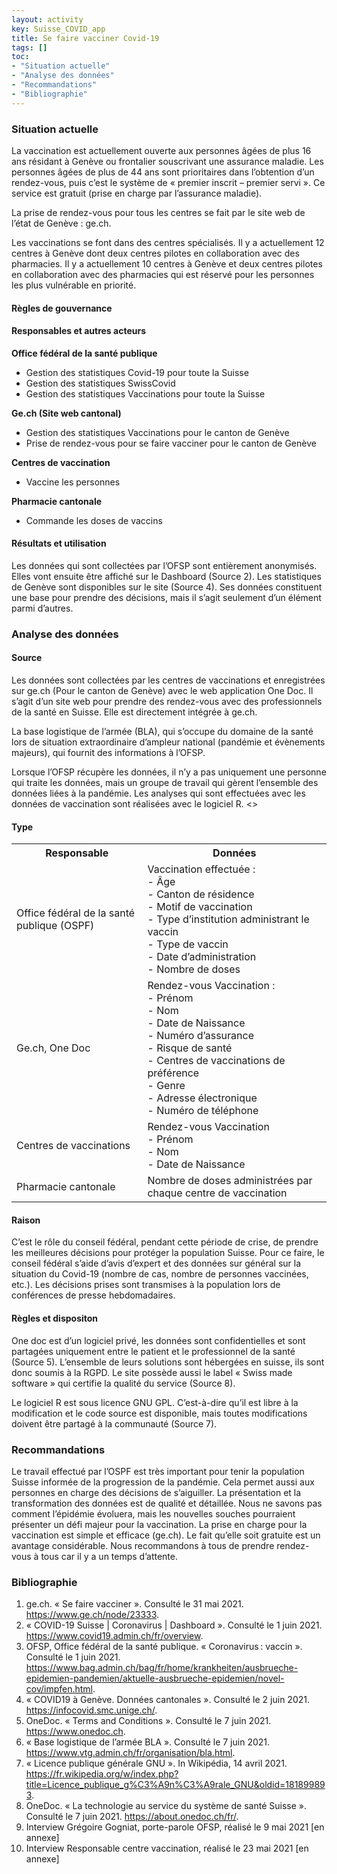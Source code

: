 ```yaml
---
layout: activity
key: Suisse_COVID_app
title: Se faire vacciner Covid-19
tags: []
toc:
- "Situation actuelle"
- "Analyse des données"
- "Recommandations"
- "Bibliographie"
---
```


### Situation actuelle
La vaccination est actuellement ouverte aux personnes âgées de plus 16 ans résidant à Genève ou frontalier souscrivant une assurance maladie. Les personnes âgées de plus de 44 ans sont prioritaires dans l’obtention d’un rendez-vous, puis c’est le système de « premier inscrit – premier servi ». Ce service est gratuit (prise en charge par l’assurance maladie).

La prise de rendez-vous pour tous les centres se fait par le site web de l’état de Genève : ge.ch.
 
Les vaccinations se font dans des centres spécialisés. Il y a actuellement 12 centres à Genève dont deux centres pilotes en collaboration avec des pharmacies. Il y a actuellement 10 centres à Genève et deux centres pilotes en collaboration avec des pharmacies qui est réservé pour les personnes les plus vulnérable en priorité.

#### Règles de gouvernance
#### Responsables et autres acteurs
**Office fédéral de la santé publique**
- Gestion des statistiques Covid-19 pour toute la Suisse
- Gestion des statistiques SwissCovid
- Gestion des statistiques Vaccinations pour toute la Suisse


**Ge.ch (Site web cantonal)**
- Gestion des statistiques Vaccinations pour le canton de Genève
- Prise de rendez-vous pour se faire vacciner pour le canton de Genève

**Centres de vaccination**
- Vaccine les personnes

**Pharmacie cantonale**
- Commande les doses de vaccins

#### Résultats et utilisation
Les données qui sont collectées par l’OFSP sont entièrement anonymisés. Elles vont ensuite être affiché sur le Dashboard (Source 2). Les statistiques de Genève sont disponibles sur le site (Source 4).
Ses données constituent une base pour prendre des décisions, mais il s’agit seulement d’un élément parmi d’autres.

### Analyse des données

#### Source
Les données sont collectées par les centres de vaccinations et enregistrées sur ge.ch (Pour le canton de Genève) avec le web application One Doc. Il s’agit d’un site web pour prendre des rendez-vous avec des professionnels de la santé en Suisse. Elle est directement intégrée à ge.ch. 

La base logistique de l’armée (BLA), qui s’occupe du domaine de la santé lors de situation extraordinaire d’ampleur national (pandémie et évènements majeurs), qui fournit des informations à l’OFSP.

Lorsque l’OFSP récupère les données, il n’y a pas uniquement une personne qui traite les données, mais un groupe de travail qui gèrent l’ensemble des données liées à la pandémie. Les analyses qui sont effectuées avec les données de vaccination sont réalisées avec le logiciel R. 
<>

#### Type
<table>
  <tr>
    <th>Responsable</th>
    <th>Données</th> 
  </tr>
  <tr>
    <td>Office fédéral de la santé publique (OSPF)</td>
    <td>
Vaccination effectuée :
<br />
- Âge 
<br />
- Canton de résidence 
<br />
- Motif de vaccination
<br />
- Type d’institution administrant le vaccin
<br />
- Type de vaccin
<br />
- Date d’administration
<br />
- Nombre de doses
    </td> 
  </tr>
  <tr>
    <td>Ge.ch, One Doc </td>
    <td>
Rendez-vous Vaccination :
<br />
-	Prénom
<br />
-	Nom
<br />
-	Date de Naissance
<br />
-	Numéro d’assurance
<br />
-	Risque de santé
<br />
-	Centres de vaccinations de préférence
<br />
-	Genre
<br />
-	Adresse électronique
<br />
-	Numéro de téléphone
    </td> 
    <tr>
    <td>Centres de vaccinations</td>
    <td>
Rendez-vous Vaccination
<br />
-	Prénom
<br />
-	Nom
<br />
-	Date de Naissance
    </td>
    </tr>
    <tr>
    <td>Pharmacie cantonale</td>
    <td>
Nombre de doses administrées par chaque centre de vaccination
    </td>
    </tr>
</table>

#### Raison
C’est le rôle du conseil fédéral, pendant cette période de crise, de prendre les meilleures décisions pour protéger la population Suisse. Pour ce faire, le conseil fédéral s’aide d’avis d’expert et des données sur général sur la situation du Covid-19 (nombre de cas, nombre de personnes vaccinées, etc.). Les décisions prises sont transmises à la population lors de conférences de presse hebdomadaires. 

#### Règles et dispositon
One doc est d’un logiciel privé, les données sont confidentielles et sont partagées uniquement entre le patient et le professionnel de la santé (Source 5). L’ensemble de leurs solutions sont hébergées en suisse, ils sont donc soumis à la RGPD. Le site possède aussi le label « Swiss made software » qui certifie la qualité du service (Source 8).

Le logiciel R est sous licence GNU GPL. C’est-à-dire qu’il est libre à la modification et le code source est disponible, mais toutes modifications doivent être partagé à la communauté (Source 7).

### Recommandations
Le travail effectué par l’OSPF est très important pour tenir la population Suisse informée de la progression de la pandémie. Cela permet aussi aux personnes en charge des décisions de s’aiguiller. La présentation et la transformation des données est de qualité et détaillée. Nous ne savons pas comment l’épidémie évoluera, mais les nouvelles souches pourraient présenter un défi majeur pour la vaccination.
La prise en charge pour la vaccination est simple et efficace (ge.ch). Le fait qu’elle soit gratuite est un avantage considérable. Nous recommandons à tous de prendre rendez-vous à tous car il y a un temps d’attente.

### Bibliographie
1.	ge.ch. « Se faire vacciner ». Consulté le 31 mai 2021. https://www.ge.ch/node/23333.
2.	« COVID-⁠19 Suisse | Coronavirus | Dashboard ». Consulté le 1 juin 2021. https://www.covid19.admin.ch/fr/overview.
3.	OFSP, Office fédéral de la santé publique. « Coronavirus : vaccin ». Consulté le 1 juin 2021. https://www.bag.admin.ch/bag/fr/home/krankheiten/ausbrueche-epidemien-pandemien/aktuelle-ausbrueche-epidemien/novel-cov/impfen.html.
4.	« COVID19 à Genève. Données cantonales ». Consulté le 2 juin 2021. https://infocovid.smc.unige.ch/.
5.	OneDoc. « Terms and Conditions ». Consulté le 7 juin 2021. https://www.onedoc.ch.
6.	« Base logistique de l’armée BLA ». Consulté le 7 juin 2021. https://www.vtg.admin.ch/fr/organisation/bla.html.
7.	« Licence publique générale GNU ». In Wikipédia, 14 avril 2021. https://fr.wikipedia.org/w/index.php?title=Licence_publique_g%C3%A9n%C3%A9rale_GNU&oldid=181899893.
8.	OneDoc. « La technologie au service du système de santé Suisse ». Consulté le 7 juin 2021. https://about.onedoc.ch/fr/.
9.	Interview Grégoire Gogniat, porte-parole OFSP, réalisé le 9 mai 2021 [en annexe]
10.	Interview Responsable centre vaccination, réalisé le 23 mai 2021 [en annexe]

